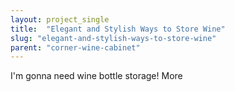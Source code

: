 ```yaml
---
layout: project_single
title:  "Elegant and Stylish Ways to Store Wine"
slug: "elegant-and-stylish-ways-to-store-wine"
parent: "corner-wine-cabinet"
---
```

I'm gonna need wine bottle storage!                                                                                                                                                                                 More